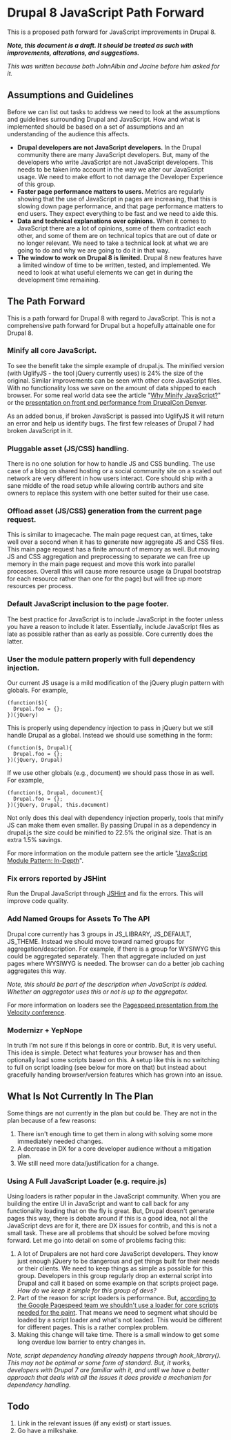# Drupal 8 JavaScript Path Forward

This is a proposed path forward for JavaScript improvements in Drupal 8.

**_Note, this document is a draft. It should be treated as such with improvements, alterations, and suggestions._**

_This was written because both JohnAlbin and Jacine before him asked for it._

## Assumptions and Guidelines
Before we can list out tasks to address we need to look at the assumptions and guidelines surrounding Drupal and JavaScript. How and what is implemented should be based on a set of assumptions and an understanding of the audience this affects.

* __Drupal developers are not JavaScript developers.__ In the Drupal community there are many JavaScript developers. But, many of the developers who write JavaScript are not JavaScript developers. This needs to be taken into account in the way we alter our JavaScript usage. We need to make effort to not damage the Developer Experience of this group.
* __Faster page performance matters to users.__ Metrics are regularly showing that the use of JavaScript in pages are increasing, that this is slowing down page performance, and that page performance matters to end users. They expect everything to be fast and we need to aide this.
* __Data and technical explanations over opinions.__ When it comes to JavaScript there are a lot of opinions, some of them contradict each other, and some of them are on technical topics that are out of date or no longer relevant. We need to take a technical look at what we are going to do and why we are going to do it in that way.
* __The window to work on Drupal 8 is limited.__ Drupal 8 new features have a limited window of time to be written, tested, and implemented. We need to look at what useful elements we can get in during the development time remaining.

## The Path Forward
This is a path forward for Drupal 8 with regard to JavaScript. This is not a comprehensive path forward for Drupal but a hopefully attainable one for Drupal 8.

### Minify all core JavaScript.
To see the benefit take the simple example of drupal.js. The minified version (with UglifyJS - the tool jQuery currently uses) is 24% the size of the original. Similar improvements can be seen with other core JavaScript files. With no functionality loss we save on the amount of data shipped to each browser. For some real world data see the article "[Why Minify JavaScript?](http://engineeredweb.com/blog/why-minify-javascript/)" or the [presentation on front end performance from DrupalCon Denver](https://speakerdeck.com/u/mattfarina/p/front-end-performance-improvements?slide=24).

As an added bonus, if broken JavaScript is passed into UglifyJS it will return an error and help us identify bugs. The first few releases of Drupal 7 had broken JavaScript in it.

### Pluggable asset (JS/CSS) handling.
There is no one solution for how to handle JS and CSS bundling. The use case of a blog on shared hosting or a social community site on a scaled out network are very different in how users interact. Core should ship with a sane middle of the road setup while allowing contrib authors and site owners to replace this system with one better suited for their use case.

### Offload asset (JS/CSS) generation from the current page request.
This is similar to imagecache. The main page request can, at times, take well over a second when it has to generate new aggregate JS and CSS files. This main page request has a finite amount of memory as well. But moving JS and CSS aggregation and preprocessing to separate we can free up memory in the main page request and move this work into parallel processes. Overall this will cause more resource usage (a Drupal bootstrap for each resource rather than one for the page) but will free up more resources per process.

### Default JavaScript inclusion to the page footer.
The best practice for JavaScript is to include JavaScript in the footer unless you have a reason to include it later. Essentially, include JavaScript files as late as possible rather than as early as possible. Core currently does the latter.

### User the module pattern properly with full dependency injection.
Our current JS usage is a mild modification of the jQuery plugin pattern with globals. For example,

```
(function($){
  Drupal.foo = {};
})(jQuery)
```

This is properly using dependency injection to pass in jQuery but we still handle Drupal as a global. Instead we should use something in the form:

```
(function($, Drupal){
  Drupal.foo = {};
})(jQuery, Drupal)
```

If we use other globals (e.g., document) we should pass those in as well. For example,

```
(function($, Drupal, document){
  Drupal.foo = {};
})(jQuery, Drupal, this.document)
```

Not only does this deal with dependency injection properly, tools that minify JS can make them even smaller. By passing Drupal in as a dependency in drupal.js the size could be minified to 22.5% the original size. That is an extra 1.5% savings.

For more information on the module pattern see the article "[JavaScript Module Pattern: In-Depth](http://www.adequatelygood.com/2010/3/JavaScript-Module-Pattern-In-Depth)".

### Fix errors reported by JSHint
Run the Drupal JavaScript through [JSHint](http://www.jshint.com/) and fix the errors. This will improve code quality.

### Add Named Groups for Assets To The API
Drupal core currently has 3 groups in JS_LIBRARY, JS_DEFAULT, JS_THEME. Instead we should move toward named groups for aggregation/description. For example, if there is a group for WYSIWYG this could be aggregated separately. Then that aggregate included on just pages where WYSIWYG is needed. The browser can do a better job caching aggregates this way.

_Note, this should be part of the description when JavaScript is added. Whether an aggregator uses this or not is up to the aggregator._

For more information on loaders see the [Pagespeed presentation from the Velocity conference](http://pagespeed-velocity2011.appspot.com/).

### Modernizr + YepNope
In truth I'm not sure if this belongs in core or contrib. But, it is very useful. This idea is simple. Detect what features your browser has and then optionally load some scripts based on this. A setup like this is no switching to full on script loading (see below for more on that) but instead about gracefully handing browser/version features which has grown into an issue.

## What Is Not Currently In The Plan
Some things are not currently in the plan but could be. They are not in the plan because of a few reasons:

1. There isn't enough time to get them in along with solving some more immediately needed changes.
2. A decrease in DX for a core developer audience without a mitigation plan.
3. We still need more data/justification for a change.

### Using A Full JavaScript Loader (e.g. require.js)
Using loaders is rather popular in the JavaScript community. When you are building the entire UI in JavaScript and want to call back for any functionality loading that on the fly is great. But, Drupal doesn't generate pages this way, there is debate around if this is a good idea, not all the JavaScript devs are for it, there are DX issues for contrib, and this is not a small task. These are all problems that should be solved before moving forward. Let me go into detail on some of problems facing this:

1. A lot of Drupalers are not hard core JavaScript developers. They know just enough jQuery to be dangerous and get things built for their needs or their clients. We need to keep things as simple as possible for this group. Developers in this group regularly drop an external script into Drupal and call it based on some example on that scripts project page. _How do we keep it simple for this group of devs?_
2. Part of the reason for script loaders is performance. But, [according to the Google Pagespeed team we shouldn't use a loader for core scripts needed for the paint](http://pagespeed-velocity2011.appspot.com/#17). That means we need to segment what should be loaded by a script loader and what's not loaded. This would be different for different pages. This is a rather complex problem.
3. Making this change will take time. There is a small window to get some long overdue low barrier to entry changes in.

_Note, script dependency handling already happens through hook_library(). This may not be optimal or some form of standard. But, it works, developers with Drupal 7 are familiar with it, and until we have a better approach that deals with all the issues it does provide a mechanism for dependency handling._

## Todo

1. Link in the relevant issues (if any exist) or start issues.
2. Go have a milkshake.